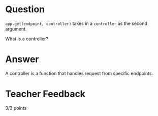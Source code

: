 # Question

`app.get(endpoint, controller)` takes in a `controller` as the second argument.

What is a controller?

# Answer
A controller is a function that handles request from specific endpoints.
# Teacher Feedback

3/3 points